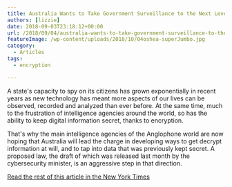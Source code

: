```yaml
---
title: Australia Wants to Take Government Surveillance to the Next Level
authors: [lizzie]
date: 2018-09-03T23:18:12+00:00
url: /2018/09/04/australia-wants-to-take-government-surveillance-to-the-next-level/
featureImage: /wp-content/uploads/2018/10/04oshea-superJumbo.jpg
category:
  - Articles
tags:
  - encryption

---
```

A state's capacity to spy on its citizens has grown exponentially in recent years as new technology has meant more aspects of our lives can be observed, recorded and analyzed than ever before. At the same time, much to the frustration of intelligence agencies around the world, so has the ability to keep digital information secret, thanks to encryption.

That's why the main intelligence agencies of the Anglophone world are now hoping that Australia will lead the charge in developing ways to get decrypt information at will, and to tap into data that was previously kept secret. A proposed law, the draft of which was released last month by the cybersecurity minister, is an aggressive step in that direction.

[Read the rest of this article in the New York Times][1]

 [1]: https://www.nytimes.com/2018/09/04/opinion/australia-encryption-surveillance-bill.html
